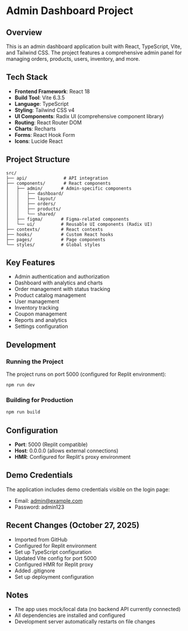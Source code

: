 # Admin Dashboard Project

## Overview
This is an admin dashboard application built with React, TypeScript, Vite, and Tailwind CSS. The project features a comprehensive admin panel for managing orders, products, users, inventory, and more.

## Tech Stack
- **Frontend Framework**: React 18
- **Build Tool**: Vite 6.3.5
- **Language**: TypeScript
- **Styling**: Tailwind CSS v4
- **UI Components**: Radix UI (comprehensive component library)
- **Routing**: React Router DOM
- **Charts**: Recharts
- **Forms**: React Hook Form
- **Icons**: Lucide React

## Project Structure
```
src/
├── api/              # API integration
├── components/       # React components
│   ├── admin/       # Admin-specific components
│   │   ├── dashboard/
│   │   ├── layout/
│   │   ├── orders/
│   │   ├── products/
│   │   └── shared/
│   ├── figma/       # Figma-related components
│   └── ui/          # Reusable UI components (Radix UI)
├── contexts/        # React contexts
├── hooks/           # Custom React hooks
├── pages/           # Page components
└── styles/          # Global styles
```

## Key Features
- Admin authentication and authorization
- Dashboard with analytics and charts
- Order management with status tracking
- Product catalog management
- User management
- Inventory tracking
- Coupon management
- Reports and analytics
- Settings configuration

## Development

### Running the Project
The project runs on port 5000 (configured for Replit environment):
```bash
npm run dev
```

### Building for Production
```bash
npm run build
```

## Configuration
- **Port**: 5000 (Replit compatible)
- **Host**: 0.0.0.0 (allows external connections)
- **HMR**: Configured for Replit's proxy environment

## Demo Credentials
The application includes demo credentials visible on the login page:
- Email: admin@example.com
- Password: admin123

## Recent Changes (October 27, 2025)
- Imported from GitHub
- Configured for Replit environment
- Set up TypeScript configuration
- Updated Vite config for port 5000
- Configured HMR for Replit proxy
- Added .gitignore
- Set up deployment configuration

## Notes
- The app uses mock/local data (no backend API currently connected)
- All dependencies are installed and configured
- Development server automatically restarts on file changes
